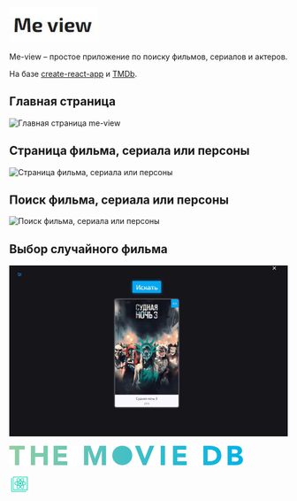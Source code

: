 ![Логотип me-view](graphic/logo.gif)

Me-view – простое приложение по поиску фильмов, сериалов и актеров. 

На базе [create-react-app](https://github.com/facebook/create-react-app) и [TMDb](https://www.themoviedb.org/).

## Главная страница
![Главная страница me-view](graphic/main.gif)

## Страница фильма, сериала или персоны
![Страница фильма, сериала или персоны](graphic/features.gif)

## Поиск фильма, сериала или персоны
![Поиск фильма, сериала или персоны](graphic/search.gif)

## Выбор случайного фильма
![Выбор случайного фильма](graphic/random.gif)

[![TMDb логотип](graphic/TMDB.png)](https://www.themoviedb.org/)

[![create-react-app логотип](graphic/CRA.png)](https://github.com/facebook/create-react-app)